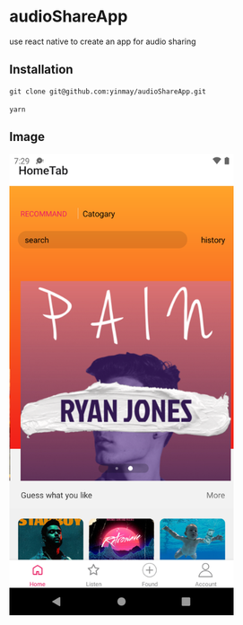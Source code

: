 # audioShareApp

use react native to create an app for audio sharing

## Installation

```
git clone git@github.com:yinmay/audioShareApp.git

yarn

```

## Image

<img src="./src/assets/images/android_screenshot.png" width = "400"  alt="图片名称"  />
